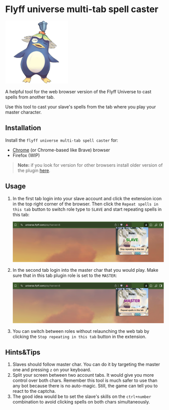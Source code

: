 # Flyff universe multi-tab spell caster

<img src="./assets/buffpang_1040x1040.png" alt="drawing" width="200"/>

A helpful tool for the web browser version of the Flyff Universe to cast spells from another tab.

Use this tool to cast your slave's spells from the tab where you play your master character.

## Installation

Install the `flyff universe multi-tab spell caster` for:

* [Chrome](https://chromewebstore.google.com/detail/flyff-universe-multi-tab/jdkdlbkhhhfhimlabeknoolfiinallah) (or Chrome-based like Brave) browser
* Firefox (WIP)

>**Note:** if you look for version for other browsers install older version of the plugin [here](https://github.com/pPrecel/flyff-universe-multi-tab-spell-caster/blob/main/tampermonkey/README.md).

## Usage

1. In the first tab login into your slave account and click the extension icon in the top right corner of the browser. Then click the `Repeat spells in this tab` button to switch role type to `SLAVE` and start repeating spells in this tab:

    ![slave_popup](./assets/slave_popup.png)

2. In the second tab login into the master char that you would play. Make sure that in this tab plugin role is set to the `MASTER`:

    ![master_popup](./assets/master_popup.png)

3. You can switch between roles without relaunching the web tab by clicking the `Stop repeating in this tab` button in the extension.

## Hints&Tips

1. Slaves should follow master char. You can do it by targeting the master one and pressing `z` on your keyboard.
2. Split your screen between two account tabs. It would give you more control over both chars. Remember this tool is much safer to use than any bot because there is no auto-magic. Still, the game can tell you to react to the captcha.
3. The good idea would be to set the slave's skills on the `ctrl+number` combination to avoid clicking spells on both chars simultaneously.
